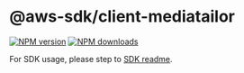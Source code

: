 # @aws-sdk/client-mediatailor

[![NPM version](https://img.shields.io/npm/v/@aws-sdk/client-mediatailor/latest.svg)](https://www.npmjs.com/package/@aws-sdk/client-mediatailor)
[![NPM downloads](https://img.shields.io/npm/dm/@aws-sdk/client-mediatailor.svg)](https://www.npmjs.com/package/@aws-sdk/client-mediatailor)

For SDK usage, please step to [SDK readme](https://github.com/aws/aws-sdk-js-v3).
